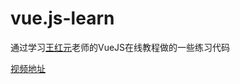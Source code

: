 # vue.js-learn
通过学习[王红元](https://github.com/breakout945/coderwhy "github")老师的VueJS在线教程做的一些练习代码

[视频地址](https://www.bilibili.com/video/BV15741177Eh?p=1)
